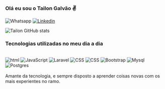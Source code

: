 ### Olá eu sou o Tailon Galvão ✌️

![Whatsapp](https://img.shields.io/badge/WhatsApp-25D366?style=for-the-badge&logo=whatsapp&logoColor=white)
[![Linkedin](https://img.shields.io/badge/LinkedIn-0077B5?style=for-the-badge&logo=linkedin&logoColor=white)](https://www.linkedin.com/in/tailongalvao/)


![Tailon GitHub stats](https://github-readme-stats.vercel.app/api?username=Tailon-Galvao&show_icons=true&theme=dracula)


### Tecnologias utilizadas no meu dia a dia
<div style="display: inline_block"><br/>
    <img aling="center" alt="html"src="https://img.shields.io/badge/HTML-239120?style=for-the-badge&logo=html5&logoColor=white">
     <img aling="center" alt="JavaScript"src="https://img.shields.io/badge/JavaScript-F7DF1E?style=for-the-badge&logo=javascript&logoColor=black">
      <img aling="center" alt="Laravel"src="https://img.shields.io/badge/Laravel-FF2D20?style=for-the-badge&logo=laravel&logoColor=white">
       <img aling="center" alt="CSS"src="https://img.shields.io/badge/PHP-777BB4?style=for-the-badge&logo=php&logoColor=white">
       <img aling="center" alt="CSS"src="https://img.shields.io/badge/CSS-239120?&style=for-the-badge&logo=css3&logoColor=white">
        <img aling="center" alt="Bootstrap"src="https://img.shields.io/badge/Bootstrap-563D7C?style=for-the-badge&logo=bootstrap&logoColor=white">
        <img aling="center" alt="Mysql"src="https://img.shields.io/badge/MySQL-00000F?style=for-the-badge&logo=mysql&logoColor=white">
        <img aling="center" alt="Postgres"src="https://img.shields.io/badge/PostgreSQL-316192?style=for-the-badge&logo=postgresql&logoColor=white">
</div><br>
Amante da tecnologia, e sempre disposto a aprender coisas novas com os mais experientes no ramo.

